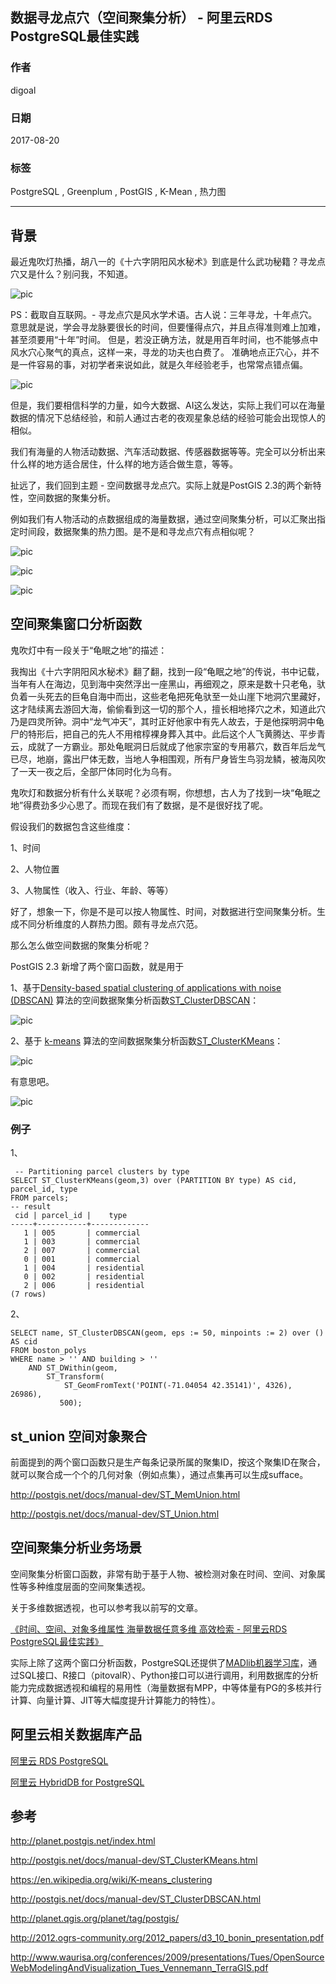## 数据寻龙点穴（空间聚集分析） - 阿里云RDS PostgreSQL最佳实践      
            
### 作者        
digoal        
        
### 日期         
2017-08-20        
          
### 标签        
PostgreSQL , Greenplum , PostGIS , K-Mean , 热力图      
                    
----                    
                     
## 背景    
最近鬼吹灯热播，胡八一的《十六字阴阳风水秘术》到底是什么武功秘籍？寻龙点穴又是什么？别问我，不知道。  
  
![pic](20170820_02_pic_005.jpg)  
  
PS：截取自互联网。- 寻龙点穴是风水学术语。古人说：三年寻龙，十年点穴。意思就是说，学会寻龙脉要很长的时间，但要懂得点穴，并且点得准则难上加难，甚至须要用“十年”时间。 但是，若没正确方法，就是用百年时间，也不能够点中风水穴心聚气的真点，这样一来，寻龙的功夫也白费了。 准确地点正穴心，并不是一件容易的事，对初学者来说如此，就是久年经验老手，也常常点错点偏。   
  
![pic](20170820_02_pic_001.jpg)  
  
但是，我们要相信科学的力量，如今大数据、AI这么发达，实际上我们可以在海量数据的情况下总结经验，和前人通过古老的夜观星象总结的经验可能会出现惊人的相似。  
  
我们有海量的人物活动数据、汽车活动数据、传感器数据等等。完全可以分析出来什么样的地方适合居住，什么样的地方适合做生意，等等。  
  
扯远了，我们回到主题 - 空间数据寻龙点穴。实际上就是PostGIS 2.3的两个新特性，空间数据的聚集分析。  
  
例如我们有人物活动的点数据组成的海量数据，通过空间聚集分析，可以汇聚出指定时间段，数据聚集的热力图。是不是和寻龙点穴有点相似呢？  
  
![pic](20170820_02_pic_002.jpg)  
  
![pic](20170820_02_pic_003.jpg)  
  
![pic](20170820_02_pic_004.jpg)  
  
## 空间聚集窗口分析函数  
鬼吹灯中有一段关于“龟眠之地”的描述：  
  
我掏出《十六字阴阳风水秘术》翻了翻，找到一段“龟眠之地”的传说，书中记载，当年有人在海边，见到海中突然浮出一座黑山，再细观之，原来是数十只老龟，驮负着一头死去的巨龟自海中而出，这些老龟把死龟驮至一处山崖下地洞穴里藏好，这才陆续离去游回大海，偷偷看到这一切的那个人，擅长相地择穴之术，知道此穴乃是四灵所钟。洞中“龙气冲天”，其时正好他家中有先人故去，于是他探明洞中龟尸的特形后，把自己的先人不用棺椁裸身葬入其中。此后这个人飞黄腾达、平步青云，成就了一方霸业。那处龟眠洞日后就成了他家宗室的专用慕穴，数百年后龙气已尽，地崩，露出尸体无数，当地人争相围观，所有尸身皆生鸟羽龙鳞，被海风吹了一天一夜之后，全部尸体同时化为乌有。  
  
鬼吹灯和数据分析有什么关联呢？必须有啊，你想想，古人为了找到一块“龟眠之地”得费劲多少心思了。而现在我们有了数据，是不是很好找了呢。  
  
假设我们的数据包含这些维度：  
  
1、时间  
  
2、人物位置  
  
3、人物属性（收入、行业、年龄、等等）  
  
好了，想象一下，你是不是可以按人物属性、时间，对数据进行空间聚集分析。生成不同分析维度的人群热力图。颇有寻龙点穴范。  
  
那么怎么做空间数据的聚集分析呢？  
  
PostGIS 2.3 新增了两个窗口函数，就是用于     
  
1、基于[Density-based spatial clustering of applications with noise (DBSCAN)](https://en.wikipedia.org/wiki/DBSCAN) 算法的空间数据聚集分析函数[ST_ClusterDBSCAN](http://postgis.net/docs/manual-dev/ST_ClusterDBSCAN.html)：  
  
![pic](20170820_02_pic_006.jpg)  
  
2、基于 [k-means](https://en.wikipedia.org/wiki/K-means_clustering) 算法的空间数据聚集分析函数[ST_ClusterKMeans](http://postgis.net/docs/manual-dev/ST_ClusterKMeans.html)：  
  
![pic](20170820_02_pic_007.jpg)  
  
有意思吧。  
  
![pic](20170820_02_pic_008.png)  
  
### 例子  
1、  
  
```  
 -- Partitioning parcel clusters by type  
SELECT ST_ClusterKMeans(geom,3) over (PARTITION BY type) AS cid, parcel_id, type  
FROM parcels;  
-- result  
 cid | parcel_id |    type  
-----+-----------+-------------  
   1 | 005       | commercial  
   1 | 003       | commercial  
   2 | 007       | commercial  
   0 | 001       | commercial  
   1 | 004       | residential  
   0 | 002       | residential  
   2 | 006       | residential  
(7 rows)  
```  
  
2、  
  
```  
SELECT name, ST_ClusterDBSCAN(geom, eps := 50, minpoints := 2) over () AS cid  
FROM boston_polys  
WHERE name > '' AND building > ''  
	AND ST_DWithin(geom,  
        ST_Transform(  
            ST_GeomFromText('POINT(-71.04054 42.35141)', 4326), 26986),  
           500);  
```  
  
## st_union 空间对象聚合  
前面提到的两个窗口函数只是生产每条记录所属的聚集ID，按这个聚集ID在聚合，就可以聚合成一个个的几何对象（例如点集），通过点集再可以生成sufface。  
  
http://postgis.net/docs/manual-dev/ST_MemUnion.html  
  
http://postgis.net/docs/manual-dev/ST_Union.html  
  
## 空间聚集分析业务场景  
空间聚集分析窗口函数，非常有助于基于人物、被检测对象在时间、空间、对象属性等多种维度层面的空间聚集透视。  
  
关于多维数据透视，也可以参考我以前写的文章。  
  
[《时间、空间、对象多维属性 海量数据任意多维 高效检索 - 阿里云RDS PostgreSQL最佳实践》](../201707/20170722_01.md)    
  
实际上除了这两个窗口分析函数，PostgreSQL还提供了[MADlib机器学习库](http://madlib.incubator.apache.org/index.html)，通过SQL接口、R接口（pitovalR）、Python接口可以进行调用，利用数据库的分析能力完成数据透视和编程的易用性（海量数据有MPP，中等体量有PG的多核并行计算、向量计算、JIT等大幅度提升计算能力的特性）。    
  
## 阿里云相关数据库产品    
[阿里云 RDS PostgreSQL](https://www.aliyun.com/product/rds/postgresql)            
          
[阿里云 HybridDB for PostgreSQL](https://www.aliyun.com/product/gpdb)            
    
## 参考  
http://planet.postgis.net/index.html  
  
http://postgis.net/docs/manual-dev/ST_ClusterKMeans.html  
  
https://en.wikipedia.org/wiki/K-means_clustering  
  
http://postgis.net/docs/manual-dev/ST_ClusterDBSCAN.html  
    
http://planet.qgis.org/planet/tag/postgis/   
  
http://2012.ogrs-community.org/2012_papers/d3_10_bonin_presentation.pdf   
  
http://www.waurisa.org/conferences/2009/presentations/Tues/OpenSourceWebModelingAndVisualization_Tues_Vennemann_TerraGIS.pdf   
  
